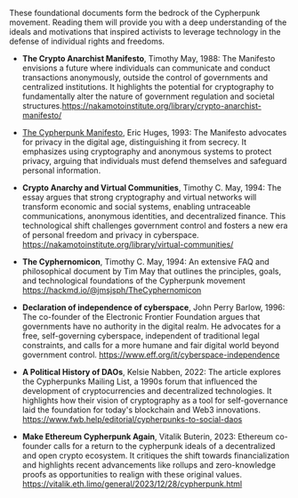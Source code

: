 These foundational documents form the bedrock of the Cypherpunk movement. 
Reading them will provide you with a deep understanding of the ideals and motivations that inspired activists to leverage technology in the defense of individual rights and freedoms.

- **The Crypto Anarchist Manifesto**, Timothy May, 1988:  The Manifesto envisions a future where individuals can communicate and conduct transactions anonymously, outside the control of governments and centralized institutions. It highlights the potential for cryptography to fundamentally alter the nature of government regulation and societal structures.https://nakamotoinstitute.org/library/crypto-anarchist-manifesto/

- [The Cypherpunk Manifesto](https://www.activism.net/cypherpunk/manifesto.html), Eric Huges, 1993: The Manifesto advocates for privacy in the digital age, distinguishing it from secrecy. It emphasizes using cryptography and anonymous systems to protect privacy, arguing that individuals must defend themselves and safeguard personal information.

- **Crypto Anarchy and Virtual Communities**, Timothy C. May, 1994: The essay argues that strong cryptography and virtual networks will transform economic and social systems, enabling untraceable communications, anonymous identities, and decentralized finance. This technological shift challenges government control and fosters a new era of personal freedom and privacy in cyberspace. https://nakamotoinstitute.org/library/virtual-communities/

- **The Cyphernomicon**, Timothy C. May, 1994: An extensive FAQ and philosophical document by Tim May that outlines the principles, goals, and technological foundations of the Cypherpunk movement https://hackmd.io/@jmsjsph/TheCyphernomicon

- **Declaration of independence of cyberspace**, John Perry Barlow, 1996: The co-founder of the Electronic Frontier Foundation argues that governments have no authority in the digital realm. He advocates for a free, self-governing cyberspace, independent of traditional legal constraints, and calls for a more humane and fair digital world beyond government control. https://www.eff.org/it/cyberspace-independence




- **A Political History of DAOs**, Kelsie Nabben, 2022: The article explores the Cypherpunks Mailing List, a 1990s forum that influenced the development of cryptocurrencies and decentralized technologies. It highlights how their vision of cryptography as a tool for self-governance laid the foundation for today's blockchain and Web3 innovations. https://www.fwb.help/editorial/cypherpunks-to-social-daos

- **Make Ethereum Cypherpunk Again**, Vitalik Buterin, 2023: Ethereum co-founder calls for a return to the cypherpunk ideals of a decentralized and open crypto ecosystem. It critiques the shift towards financialization and highlights recent advancements like rollups and zero-knowledge proofs as opportunities to realign with these original values. https://vitalik.eth.limo/general/2023/12/28/cypherpunk.html 

